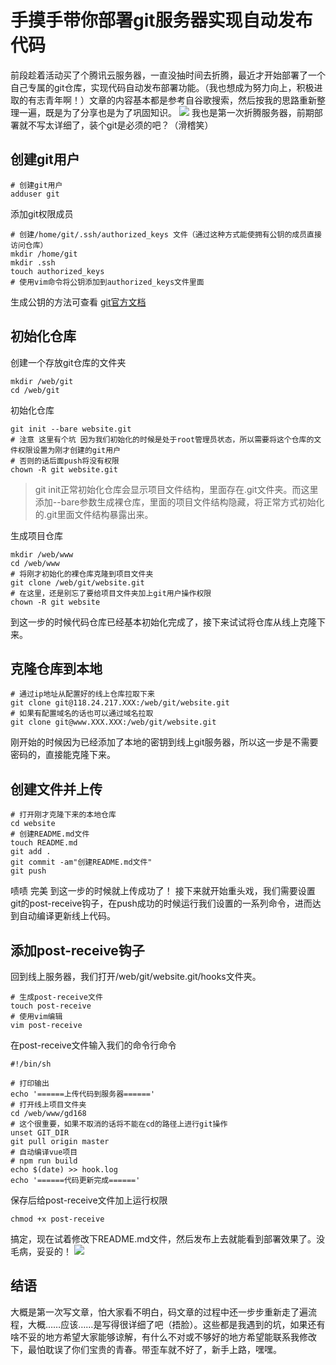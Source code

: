 # 手摸手带你部署git服务器实现自动发布代码
前段趁着活动买了个腾讯云服务器，一直没抽时间去折腾，最近才开始部署了一个自己专属的git仓库，实现代码自动发布部署功能。（我也想成为努力向上，积极进取的有志青年啊！）文章的内容基本都是参考自谷歌搜索，然后按我的思路重新整理一遍，既是为了分享也是为了巩固知识。
![](https://user-gold-cdn.xitu.io/2018/11/26/1675004c5a88d4bf?w=132&h=124&f=jpeg&s=2370)
我也是第一次折腾服务器，前期部署就不写太详细了，装个git是必须的吧？（滑稽笑）

## 创建git用户
```
# 创建git用户
adduser git
```
添加git权限成员
```
# 创建/home/git/.ssh/authorized_keys 文件（通过这种方式能使拥有公钥的成员直接访问仓库）
mkdir /home/git
mkdir .ssh
touch authorized_keys
# 使用vim命令将公钥添加到authorized_keys文件里面
```
生成公钥的方法可查看 [git官方文档](https://git-scm.com/book/zh/v2/%E6%9C%8D%E5%8A%A1%E5%99%A8%E4%B8%8A%E7%9A%84-Git-%E7%94%9F%E6%88%90-SSH-%E5%85%AC%E9%92%A5)

## 初始化仓库
创建一个存放git仓库的文件夹
```
mkdir /web/git
cd /web/git
```
初始化仓库
```
git init --bare website.git
# 注意 这里有个坑 因为我们初始化的时候是处于root管理员状态，所以需要将这个仓库的文件权限设置为刚才创建的git用户
# 否则的话后面push将没有权限
chown -R git website.git
```
> git init正常初始化仓库会显示项目文件结构，里面存在.git文件夹。而这里添加--bare参数生成裸仓库，里面的项目文件结构隐藏，将正常方式初始化的.git里面文件结构暴露出来。

生成项目仓库
```
mkdir /web/www
cd /web/www
# 将刚才初始化的裸仓库克隆到项目文件夹
git clone /web/git/website.git
# 在这里，还是别忘了要给项目文件夹加上git用户操作权限
chown -R git website
```
到这一步的时候代码仓库已经基本初始化完成了，接下来试试将仓库从线上克隆下来。
## 克隆仓库到本地
```
# 通过ip地址从配置好的线上仓库拉取下来
git clone git@118.24.217.XXX:/web/git/website.git
# 如果有配置域名的话也可以通过域名拉取
git clone git@www.XXX.XXX:/web/git/website.git
```
刚开始的时候因为已经添加了本地的密钥到线上git服务器，所以这一步是不需要密码的，直接能克隆下来。
## 创建文件并上传
```
# 打开刚才克隆下来的本地仓库
cd website
# 创建README.md文件
touch README.md
git add .
git commit -am"创建README.md文件"
git push
```
啧啧 完美 到这一步的时候就上传成功了！
接下来就开始重头戏，我们需要设置git的post-receive钩子，在push成功的时候运行我们设置的一系列命令，进而达到自动编译更新线上代码。
## 添加post-receive钩子
回到线上服务器，我们打开/web/git/website.git/hooks文件夹。
```
# 生成post-receive文件
touch post-receive
# 使用vim编辑
vim post-receive
```
在post-receive文件输入我们的命令行命令
```
#!/bin/sh

# 打印输出
echo '======上传代码到服务器======'
# 打开线上项目文件夹
cd /web/www/gd168
# 这个很重要，如果不取消的话将不能在cd的路径上进行git操作
unset GIT_DIR
git pull origin master
# 自动编译vue项目
# npm run build
echo $(date) >> hook.log
echo '======代码更新完成======'
```
保存后给post-receive文件加上运行权限
```
chmod +x post-receive
```
搞定，现在试着修改下README.md文件，然后发布上去就能看到部署效果了。没毛病，妥妥的！
![](https://user-gold-cdn.xitu.io/2018/11/28/1675a9b4d8874f32?w=440&h=329&f=jpeg&s=71685)
## 结语
大概是第一次写文章，怕大家看不明白，码文章的过程中还一步步重新走了遍流程，大概……应该……是写得很详细了吧（捂脸）。这些都是我遇到的坑，如果还有啥不妥的地方希望大家能够谅解，有什么不对或不够好的地方希望能联系我修改下，最怕耽误了你们宝贵的青春。带歪车就不好了，新手上路，嘿嘿。

